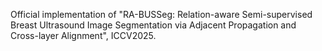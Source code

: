 Official implementation of "RA-BUSSeg: Relation-aware Semi-supervised Breast Ultrasound Image Segmentation via Adjacent Propagation and Cross-layer Alignment", ICCV2025.
